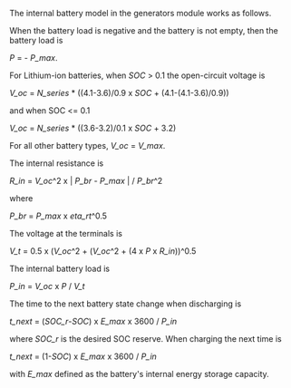 The internal battery model in the generators module works as follows.

When the battery load is negative and the battery is not empty, then the battery load is 

*P* = - *P_max*.

For Lithium-ion batteries, when *SOC* > 0.1 the open-circuit voltage is

*V_oc* = *N_series* * ((4.1-3.6)/0.9 x *SOC* + (4.1-(4.1-3.6)/0.9))

and when SOC <= 0.1

*V_oc* = *N_series* * ((3.6-3.2)/0.1 x *SOC* + 3.2)

For all other battery types, *V_oc* = *V_max*.

The internal resistance is 

*R_in* = *V_oc*^2 x | *P_br* - *P_max* | / *P_br*^2

where 

*P_br* = *P_max* x *eta_rt*^0.5

The voltage at the terminals is

*V_t* = 0.5 x (*V_oc*^2 + (*V_oc*^2 + (4 x *P* x *R_in*))^0.5

The internal battery load is 

*P_in* = *V_oc* x *P* / *V_t*

The time to the next battery state change when discharging is

*t_next* = (*SOC_r*-*SOC*) x *E_max* x 3600 / *P_in*

where *SOC_r* is the desired SOC reserve. When charging the next time is

*t_next* = (1-*SOC*) x *E_max* x 3600 / *P_in*

with *E_max* defined as the battery's internal energy storage capacity.